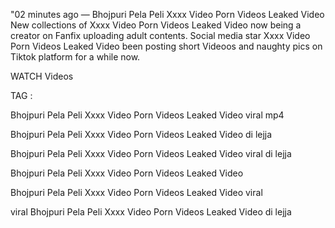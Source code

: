 "02 minutes ago — Bhojpuri Pela Peli Xxxx Video Porn Videos Leaked Video New collections of Xxxx Video Porn Videos Leaked Video now being a creator on Fanfix uploading adult contents. Social media star Xxxx Video Porn Videos Leaked Video been posting short Videoos and naughty pics on Tiktok platform for a while now.

WATCH Videos

TAG :

Bhojpuri Pela Peli Xxxx Video Porn Videos Leaked Video viral mp4

Bhojpuri Pela Peli Xxxx Video Porn Videos Leaked Video di lejja

Bhojpuri Pela Peli Xxxx Video Porn Videos Leaked Video viral di lejja

Bhojpuri Pela Peli Xxxx Video Porn Videos Leaked Video

Bhojpuri Pela Peli Xxxx Video Porn Videos Leaked Video viral

viral Bhojpuri Pela Peli Xxxx Video Porn Videos Leaked Video di lejja


